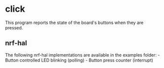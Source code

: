 # click

This program reports the state of the board's buttons when they are pressed.

## nrf-hal

The following nrf-hal implementations are available in the examples folder:
    - Button controlled LED blinking (polling)
    - Button press counter (interrupt)